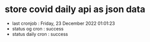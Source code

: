 # store covid daily api as json data

- last cronjob : Friday, 23 December 2022 01:01:23
- status og cron : success
- status daily cron : success
      
      